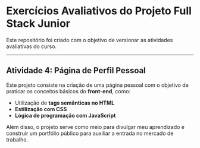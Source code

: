 # Exercícios Avaliativos do Projeto Full Stack Junior
Este repositório foi criado com o objetivo de versionar as atividades avaliativas do curso.

---

## Atividade 4: Página de Perfil Pessoal
Este projeto consiste na criação de uma página pessoal com o objetivo de praticar os conceitos básicos do **front-end**, como:

* Utilização de **tags semânticas no HTML**
* **Estilização com CSS**
* **Lógica de programação com JavaScript**

Além disso, o projeto serve como meio para divulgar meu aprendizado e construir um portfólio público para auxiliar a entrada no mercado de trabalho.
